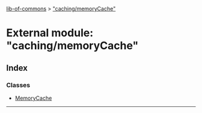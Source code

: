 [lib-of-commons](../README.md) > ["caching/memoryCache"](../modules/_caching_memorycache_.md)

# External module: "caching/memoryCache"

## Index

### Classes

* [MemoryCache](../classes/_caching_memorycache_.memorycache.md)

---

